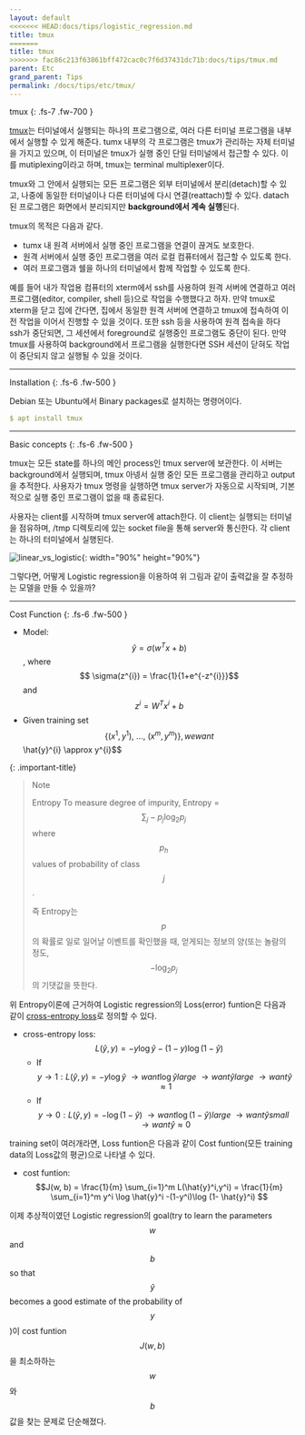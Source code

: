 ```yaml
---
layout: default
<<<<<<< HEAD:docs/tips/logistic_regression.md
title: tmux 
=======
title: tmux
>>>>>>> fac86c213f63861bff472cac0c7f6d37431dc71b:docs/tips/tmux.md
parent: Etc
grand_parent: Tips
permalink: /docs/tips/etc/tmux/
---
```


tmux
{: .fs-7 .fw-700 }

[tmux](https://github.com/tmux/tmux)는 터미널에서 실행되는 하나의 프로그램으로, 여러 다른 터미널 프로그램을 내부에서 실행할 수 있게 해준다. tumx 내부의 각 프로그램은 tmux가 관리하는 자체 터미널을 가지고 있으며, 이 터미널은 tmux가 실행 중인 단일 터미널에서 접근할 수 있다. 이를 mutiplexing이라고 하며, tmux는 terminal multiplexer이다.

tmux와 그 안에서 실행되는 모든 프로그램은 외부 터미널에서 분리(detach)할 수 있고, 나중에 동일한 터미널이나 다른 터미널에 다시 연결(reattach)할 수 있다. datach된 프로그램은 화면에서 분리되지만 **background에서 계속 실행**된다.

tmux의 목적은 다음과 같다.
* tumx 내 원격 서버에서 실행 중인 프로그램을 연결이 끊겨도 보호한다.
* 원격 서버에서 실행 중인 프로그램을 여러 로컬 컴퓨터에서 접근할 수 있도록 한다.
* 여러 프로그램과 쉘을 하나의 터미널에서 함께 작업할 수 있도록 한다.

예를 들어 내가 작업용 컴퓨터의 xterm에서 ssh를 사용하여 원격 서버에 연결하고 여러 프로그램(editor, compiler, shell 등)으로 작업을 수행했다고 하자. 만약 tmux로 xterm을 닫고 집에 간다면, 집에서 동일한 원격 서버에 연결하고 tmux에 접속하여 이전 작업을 이어서 진행할 수 있을 것이다.
또한 ssh 등을 사용하여 원격 접속을 하다 ssh가 중단되면, 그 세션에서 foreground로 실행중인 프로그램도 중단이 된다. 만약 tmux를 사용하여 background에서 프로그램을 실행한다면 SSH 세션이 닫혀도 작업이 중단되지 않고 실행될 수 있을 것이다.

---

Installation
{: .fs-6 .fw-500 }

Debian 또는 Ubuntu에서 Binary packages로 설치하는 명령어이다.

```yaml
$ apt install tmux
```

---

Basic concepts
{: .fs-6 .fw-500 }

tmux는 모든 state를 하나의 메인 process인 tmux server에 보관한다. 이 서버는 background에서 실행되며, tmux 아넹서 실행 중인 모든 프로그램을 관리하고 output을 추적한다. 사용자가 tmux 명령을 실행하면 tmux server가 자동으로 시작되며, 기본적으로 실행 중인 프로그램이 없을 때 종료된다.

사용자는 client를 시작하며 tmux server에 attach한다. 이 client는 실행되는 터미널을 점유하며, /tmp 디렉토리에 있는 socket file을 통해 server와 통신한다. 각 client는 하나의 터미널에서 실행된다.


![linear_vs_logistic](../../../../assets/images/linear_vs_logistic.png){: width="90%" height="90%"}

그렇다면, 어떻게 Logistic regression을 이용하여 위 그림과 같이 출력값을 잘 추정하는 모델을 만들 수 있을까?
 
----

Cost Function
{: .fs-6 .fw-500 }

* Model: $$\hat{y} = \sigma(w^{T}x + b)$$, where $$ \sigma(z^{i}) = \frac{1}{1+e^{-z^{i}}}$$ and $$z^{i} = W^{T}x^{i} + b$$
* Given training set $$ \{ (x^{1},y^{1}),\ ...,\ (x^{m},y^{m}) \}, we want $$ \hat{y}^{i} \approx y^{i}$$

{: .important-title}
> Note
>  
> Entropy
> To measure degree of impurity, Entropy = $$ \sum_{j} -p_{j} \log_{2} p_{j} $$ where $$ p_{h} $$ values of probability of class $$j$$.
> 
> 즉 Entropy는 $$p$$의 확률로 일로 일어날 이벤트를 확인했을 때, 얻게되는 정보의 양(또는 놀람의 정도, $$-\log_{2} p_{j} $$의 기댓값을 뜻한다.

위 Entropy이론에 근거하여 Logistic regression의 Loss(error) funtion은 다음과 같이 [cross-entropy loss](https://en.wikipedia.org/wiki/Cross_entropy)로 정의할 수 있다.

* cross-entropy loss: $$L(\hat{y},y) = -y\log \hat{y} -(1-y)\log (1- \hat{y})$$
  * If $$ y \rightarrow 1 : L(\hat{y},y) = -y\log \hat{y} \ \rightarrow want \log \hat{y} large \ \rightarrow want \hat{y} large \ \rightarrow want \hat{y} \approx 1 $$
  * If $$ y \rightarrow 0 : L(\hat{y},y) = -\log (1-\hat{y}) \ \rightarrow want \log (1-\hat{y}) large \ \rightarrow want \hat{y} small \ \rightarrow want \hat{y} \approx 0 $$
  
training set이 여러개라면, Loss funtion은 다음과 같이 Cost funtion(모든 training data의 Loss값의 평균)으로 나타낼 수 있다.
  
* cost funtion: $$J(w, b) = \frac{1}{m} \sum_{i=1}^m L(\hat{y}^i,y^i) = \frac{1}{m} \sum_{i=1}^m y^i \log \hat{y}^i -(1-y^i)\log (1- \hat{y}^i) $$

이제 추상적이였던 Logistic regression의 goal(try to learn the parameters $$w$$ and $$b$$ so that $$\hat{y}$$ becomes a good estimate of the probability of $$y$$)이 cost funtion $$J(w, b)$$을 최소하하는 $$w$$와 $$b$$값을 찾는 문제로 단순해졌다. 

